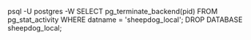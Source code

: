 
psql -U postgres -W
SELECT pg_terminate_backend(pid) FROM pg_stat_activity WHERE datname = 'sheepdog_local';
DROP DATABASE sheepdog_local;
